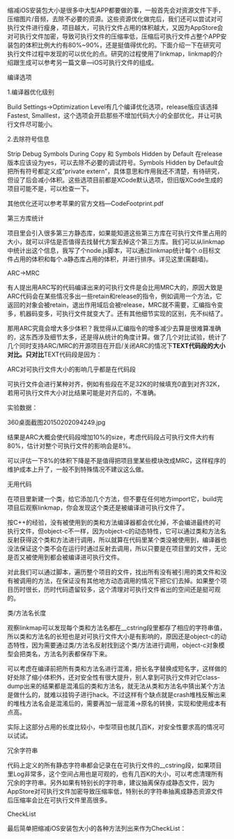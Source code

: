 缩减iOS安装包大小是很多中大型APP都要做的事，一般首先会对资源文件下手，压缩图片\/音频，去除不必要的资源。这些资源优化做完后，我们还可以尝试对可执行文件进行瘦身，项目越大，可执行文件占用的体积越大，又因为AppStore会对可执行文件加密，导致可执行文件的压缩率低，压缩后可执行文件占整个APP安装包的体积比例大约有80%~90%，还是挺值得优化的。下面介绍一下在研究可执行文件过程中发现的可以优化的点。研究的过程使用了linkmap，linkmap的介绍跟生成可以参考另一篇文章—iOS可执行文件的组成。

编译选项

1.编译器优化级别

Build Settings-&gt;Optimization Level有几个编译优化选项，release版应该选择Fastest, Smalllest，这个选项会开启那些不增加代码大小的全部优化，并让可执行文件尽可能小。

2.去除符号信息

Strip Debug Symbols During Copy 和 Symbols Hidden by Default 在release版本应该设为yes，可以去除不必要的调试符号。Symbols Hidden by Default会把所有符号都定义成”private extern”，具体意思和作用我还不清楚，有待研究，但设了后会减小体积。这些选项目前都是XCode默认选项，但旧版XCode生成的项目可能不是，可以检查一下。

其他优化还可以参考苹果的官方文档—CodeFootprint.pdf

第三方库统计

项目里会引入很多第三方静态库，如果能知道这些第三方库在可执行文件里占用的大小，就可以评估是否值得去找替代方案去掉这个第三方库。我们可以从linkmap中统计出这个信息，我写了个node.js脚本，可以通过linkmap统计每个.o目标文件占用的体积和每个.a静态库占用的体积，并进行排序。详见这里\(需翻墙\)。

ARC-&gt;MRC

有人提出用ARC写的代码编译出来的可执行文件是会比用MRC大的，原因大致是ARC代码会在某些情况多出一些retain和release的指令，例如调用一个方法，它返回的对象会被retain，退出作用域后会被release，MRC就不需要，汇编指令变多，机器码变多，可执行文件就变大了。还有其他细节实现的区别，先不纠结了。

那用ARC究竟会增大多少体积？我觉得从汇编指令的增多减少去算是很难算准确的，这东西涉及细节太多，还是得从统计的角度计算。做了几个对比试验，统计了几个同时支持ARC\/MRC的开源项目在开启\/关闭ARC的情况下**TEXT代码段的大小对比。只对比**TEXT代码段是因为：

ARC对可执行文件大小的影响几乎都是在代码段

可执行文件会进行某种对齐，例如有些段在不足32K的时候填充0直到对齐32K，若用可执行文件大小对比结果可能是对齐后的，不准确。

实验数据：

360桌面截图20150202094249.jpg

结果是ARC大概会使代码段增加10%的size，考虑代码段占可执行文件大约有80%，估计对整个可执行文件的影响会是8%。

可以评估一下8%的体积下降是不是值得把项目里某些模块改成MRC，这样程序的维护成本上升了，一般不到特殊情况不建议这么做。

无用代码

在项目里新建一个类，给它添加几个方法，但不要在任何地方import它，build完项目后观察linkmap，你会发现这个类还是被编译进可执行文件了。

按C++的经验，没有被使用到的类和方法编译器都会优化掉，不会编进最终的可执行文件，但object-c不一样，因为object-c的动态特性，它可以通过类和方法名反射获得这个类和方法进行调用，所以就算在代码里某个类没被使用到，编译器也没法保证这个类不会在运行时通过反射去调用，所以只要是在项目里的文件，无论是否又被使用到都会被编译进可执行文件。

对此我们可以通过脚本，遍历整个项目的文件，找出所有没有被引用的类文件和没有被调用的方法，在保证没有其他地方动态调用的情况下把它们去掉。如果整个项目历时很长，历时代码遗留较多，这个清理对可执行文件省出的空间还是挺可观的。

类\/方法名长度

观察linkmap可以发现每个类和方法名都在\_\_cstring段里都存了相应的字符串值，所以类和方法名的长短也是对可执行文件大小是有影响的，原因还是object-c的动态特性，因为需要通过类\/方法名反射找到这个类\/方法进行调用，object-c对象模型会把类名，方法名列表都保存下来。

可以考虑在编译前把所有类和方法名进行混淆，把长名字替换成短名字，这样做的好处除了缩小体积外，还对安全性有很大提升，别人拿到可执行文件对它class-dump出来的结果都是混淆后的类和方法名，就无法从类和方法名中猜出某个方法是做什么的，就难以挂钩子进行hack。不过这样有个缺点就是crash堆栈反解出来的堆栈方法名会是混淆后的，需要再加一层混淆-&gt;原名的转换，实现和使用成本有点高。

实际上这部分占用的长度比较小，中型项目也就几百K，对安全性要求高的情况可以试试。

冗余字符串

代码上定义的所有静态字符串都会记录在在可执行文件的\_\_cstring段，如果项目里Log非常多，这个空间占用也是可观的，也有几百K的大小，可以考虑清理所有冗余的字符串。另外如果有特别长的字符串，建议抽离保存成静态文件，因为AppStore对可执行文件加密导致压缩率低，特别长的字符串抽离成静态资源文件后压缩率会比在可执行文件里高很多。

CheckList

最后简单把缩减iOS安装包大小的各种方法列出来作为CheckList：

